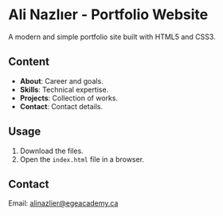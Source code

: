# Ali Nazlıer - Portfolio Website

A modern and simple portfolio site built with HTML5 and CSS3.

## Content
- **About**: Career and goals.
- **Skills**: Technical expertise.
- **Projects**: Collection of works.
- **Contact**: Contact details.

## Usage
1. Download the files.
2. Open the `index.html` file in a browser.

## Contact
Email: alinazlier@egeacademy.ca


